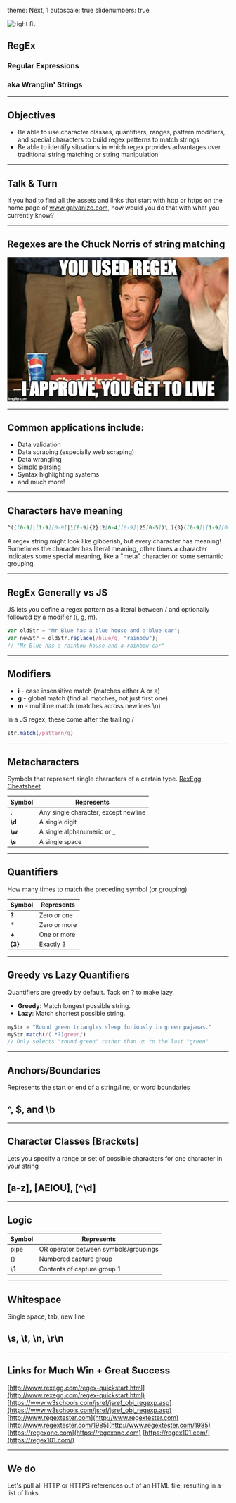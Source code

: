 theme: Next, 1
autoscale: true
slidenumbers: true
<!-- @author: Pete Silva -->
<!-- @author: Craig Quincy -->

![right fit](https://www.ibm.com/blogs/bluemix/wp-content/uploads/2014/12/asciiart.png)
## RegEx
### Regular Expressions
### aka Wranglin' Strings

---

## Objectives
- Be able to use character classes, quantifiers, ranges, pattern modifiers, and special characters to build regex patterns to match strings
- Be able to identify situations in which regex provides advantages over traditional string matching or string manipulation

---

## Talk & Turn
If you had to find all the assets and links that start with http or https on the home page of www.galvanize.com, how would you do that with what you currently know?

---

## Regexes are the Chuck Norris of string matching

![inline](chucknorris.jpg)

---

## Common applications include:

- Data validation
- Data scraping (especially web scraping)
- Data wrangling
- Simple parsing
- Syntax highlighting systems
- and much more!

---

## Characters have meaning

```markdown
^(([0-9]|[1-9][0-9]|1[0-9]{2}|2[0-4][0-9]|25[0-5])\.){3}([0-9]|[1-9][0-9]|1[0-9]{2}|2[0-4][0-9]|25[0-5])$
```

A regex string might look like gibberish, but every character has meaning! Sometimes the character has literal meaning, other times a character indicates some special meaning, like a "meta" character or some semantic grouping.

---

## RegEx Generally vs JS

JS lets you define a regex pattern as a literal between / and optionally followed by a modifier (i, g, m).

```javascript
var oldStr = "Mr Blue has a blue house and a blue car";
var newStr = oldStr.replace(/blue/g, "rainbow");
// "Mr Blue has a rainbow house and a rainbow car"
```

---

## Modifiers
- **i** - case insensitive match (matches either A or a)
- **g** - global match (find all matches, not just first one)
- **m** - multiline match (matches across newlines \n)

In a JS regex, these come after the trailing /

```javascript
str.match(/pattern/g)
```

---

## Metacharacters
Symbols that represent single characters of a certain type. [RexEgg Cheatsheet](http://www.rexegg.com/regex-quickstart.html)

|Symbol|Represents|
|---|---|
|**.**|Any single character, except newline|
|**\d**|A single digit|
|**\w**|A single alphanumeric or _|
|**\s**|A single space|

---

## Quantifiers
How many times to match the preceding symbol (or grouping)

|Symbol|Represents|
|---|---|
|**?**|Zero or one|
|*|Zero or more|
|**+**|One or more|
|**{3}**|Exactly 3|

---

## Greedy vs Lazy Quantifiers
Quantifiers are greedy by default. Tack on ? to make lazy.

- **Greedy**: Match longest possible string.
- **Lazy**: Match shortest possible string.

```javascript
myStr = "Round green triangles sleep furiously in green pajamas."
myStr.match(/(.*?)green/)
// Only selects "round green" rather than up to the last "green"
```

---

## Anchors/Boundaries
Represents the start or end of a string/line, or word boundaries


## ^, $, and \b

---

## Character Classes [Brackets]
Lets you specify a range or set of possible characters for one character in your string

## [a-z], [AEIOU], [^\d]

---

## Logic

|Symbol|Represents|
|---|---|
|pipe|OR operator between symbols/groupings|
|()|Numbered capture group|
|\1|Contents of capture group 1|

---

## Whitespace
Single space, tab, new line

## \s, \t, \n, \r\n

---

## Links for Much Win + Great Success

[http://www.rexegg.com/regex-quickstart.html](http://www.rexegg.com/regex-quickstart.html)
[https://www.w3schools.com/jsref/jsref_obj_regexp.asp](https://www.w3schools.com/jsref/jsref_obj_regexp.asp)
[http://www.regextester.com](http://www.regextester.com)
[http://www.regextester.com/1985](http://www.regextester.com/1985)
[https://regexone.com](https://regexone.com)
[https://regex101.com/](https://regex101.com/)

---

## We do
Let's pull all HTTP or HTTPS references out of an HTML file, resulting in a list of links.
